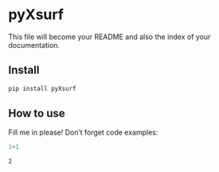 pyXsurf
================

<!-- WARNING: THIS FILE WAS AUTOGENERATED! DO NOT EDIT! -->

This file will become your README and also the index of your
documentation.

## Install

``` sh
pip install pyXsurf
```

## How to use

Fill me in please! Don’t forget code examples:

``` python
1+1
```

    2
